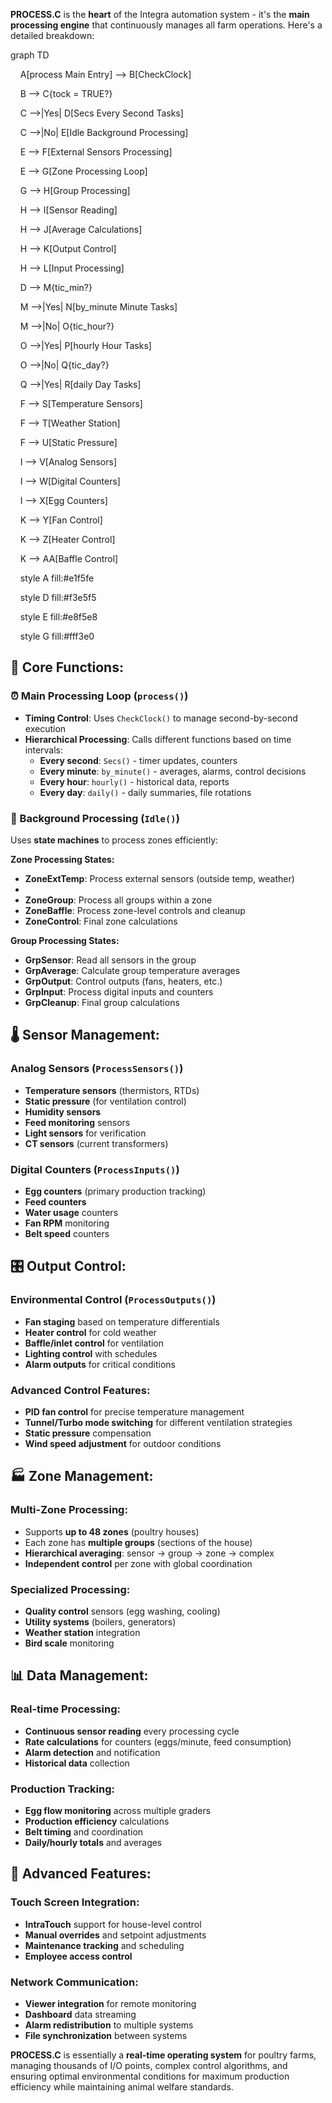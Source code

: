

**PROCESS.C** is the **heart** of the Integra automation system - it's the **main processing engine** that continuously manages all farm operations. Here's a detailed breakdown:

graph TD

    A[process Main Entry] --> B[CheckClock]

    B --> C{tock = TRUE?}

    C -->|Yes| D[Secs Every Second Tasks]

    C -->|No| E[Idle Background Processing]

    E --> F[External Sensors Processing]

    E --> G[Zone Processing Loop]

    G --> H[Group Processing]

    H --> I[Sensor Reading]

    H --> J[Average Calculations]

    H --> K[Output Control]

    H --> L[Input Processing]

    D --> M{tic_min?}

    M -->|Yes| N[by_minute Minute Tasks]

    M -->|No| O{tic_hour?}

    O -->|Yes| P[hourly Hour Tasks]

    O -->|No| Q{tic_day?}

    Q -->|Yes| R[daily Day Tasks]

    F --> S[Temperature Sensors]

    F --> T[Weather Station]

    F --> U[Static Pressure]

    I --> V[Analog Sensors]

    I --> W[Digital Counters]

    I --> X[Egg Counters]

    K --> Y[Fan Control]

    K --> Z[Heater Control]

    K --> AA[Baffle Control]

    style A fill:#e1f5fe

    style D fill:#f3e5f5

    style E fill:#e8f5e8

    style G fill:#fff3e0


## 🔧 **Core Functions:**

### **⏰ Main Processing Loop (`process()`)**
- **Timing Control**: Uses `CheckClock()` to manage second-by-second execution
- **Hierarchical Processing**: Calls different functions based on time intervals:
  - **Every second**: `Secs()` - timer updates, counters
  - **Every minute**: `by_minute()` - averages, alarms, control decisions  
  - **Every hour**: `hourly()` - historical data, reports
  - **Every day**: `daily()` - daily summaries, file rotations

### **🔄 Background Processing (`Idle()`)**
Uses **state machines** to process zones efficiently:

**Zone Processing States:**
- **ZoneExtTemp**: Process external sensors (outside temp, weather)
- 
- **ZoneGroup**: Process all groups within a zone
- **ZoneBaffle**: Process zone-level controls and cleanup
- **ZoneControl**: Final zone calculations

**Group Processing States:**
- **GrpSensor**: Read all sensors in the group
- **GrpAverage**: Calculate group temperature averages
- **GrpOutput**: Control outputs (fans, heaters, etc.)
- **GrpInput**: Process digital inputs and counters
- **GrpCleanup**: Final group calculations

## 🌡️ **Sensor Management:**

### **Analog Sensors (`ProcessSensors()`)**
- **Temperature sensors** (thermistors, RTDs)
- **Static pressure** (for ventilation control)
- **Humidity sensors**
- **Feed monitoring** sensors
- **Light sensors** for verification
- **CT sensors** (current transformers)

### **Digital Counters (`ProcessInputs()`)**
- **Egg counters** (primary production tracking)
- **Feed counters** 
- **Water usage** counters
- **Fan RPM** monitoring
- **Belt speed** counters

## 🎛️ **Output Control:**

### **Environmental Control (`ProcessOutputs()`)**
- **Fan staging** based on temperature differentials
- **Heater control** for cold weather
- **Baffle/inlet control** for ventilation
- **Lighting control** with schedules
- **Alarm outputs** for critical conditions

### **Advanced Control Features:**
- **PID fan control** for precise temperature management
- **Tunnel/Turbo mode switching** for different ventilation strategies
- **Static pressure** compensation
- **Wind speed adjustment** for outdoor conditions

## 🏭 **Zone Management:**

### **Multi-Zone Processing:**
- Supports **up to 48 zones** (poultry houses)
- Each zone has **multiple groups** (sections of the house)
- **Hierarchical averaging**: sensor → group → zone → complex
- **Independent control** per zone with global coordination

### **Specialized Processing:**
- **Quality control** sensors (egg washing, cooling)
- **Utility systems** (boilers, generators)
- **Weather station** integration
- **Bird scale** monitoring

## 📊 **Data Management:**

### **Real-time Processing:**
- **Continuous sensor reading** every processing cycle
- **Rate calculations** for counters (eggs/minute, feed consumption)
- **Alarm detection** and notification
- **Historical data** collection

### **Production Tracking:**
- **Egg flow monitoring** across multiple graders
- **Production efficiency** calculations
- **Belt timing** and coordination
- **Daily/hourly totals** and averages

## 🔧 **Advanced Features:**

### **Touch Screen Integration:**
- **IntraTouch** support for house-level control
- **Manual overrides** and setpoint adjustments
- **Maintenance tracking** and scheduling
- **Employee access control**

### **Network Communication:**
- **Viewer integration** for remote monitoring
- **Dashboard** data streaming  
- **Alarm redistribution** to multiple systems
- **File synchronization** between systems

**PROCESS.C** is essentially a **real-time operating system** for poultry farms, managing thousands of I/O points, complex control algorithms, and ensuring optimal environmental conditions for maximum production efficiency while maintaining animal welfare standards.